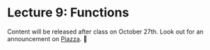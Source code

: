# Lecture 9: Functions

Content will be released after class on October 27th. Look out for an announcement on [Piazza](https://piazza.com/class/j6r4ozi6uu75px). 📣
